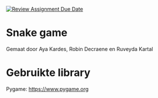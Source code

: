 [![Review Assignment Due Date](https://classroom.github.com/assets/deadline-readme-button-24ddc0f5d75046c5622901739e7c5dd533143b0c8e959d652212380cedb1ea36.svg)](https://classroom.github.com/a/cS8uLRaM)

# Snake game
Gemaat door Aya Kardes, Robin Decraene en Ruveyda Kartal

# Gebruikte library
Pygame: https://www.pygame.org